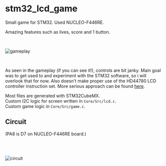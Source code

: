 # stm32_lcd_game
Small game for STM32. Used NUCLEO-F446RE.

Amazing features such as lives, score and 1 button.

<br>

![gameplay](https://nop.koindozer.org/gh/stm32_lcd_game/lcd_game_vid3.gif) 

<br>

As seen in the gameplay (if you can see it!), controls are bit janky. Main goal was to get used to and experiment with the STM32 software, so i will overlook that for now. Also doesn't make proper use of the HD44780 LCD controller instruction set. More serious approach can be found [here](https://github.com/dedobbin/stm32_lcd).

Most files are generated with STM32CubeMX.  
Custom I2C logic for screen written in `Core/Src/lcd.c`.   
Custom game logic in `Core/Src/game.c`. 

## Circuit
(PA8 is D7 on NUCLEO-F446RE board.)


<br><br>

![circuit](https://nop.koindozer.org/gh/stm32_lcd_game/stm32_lcd2.png)
